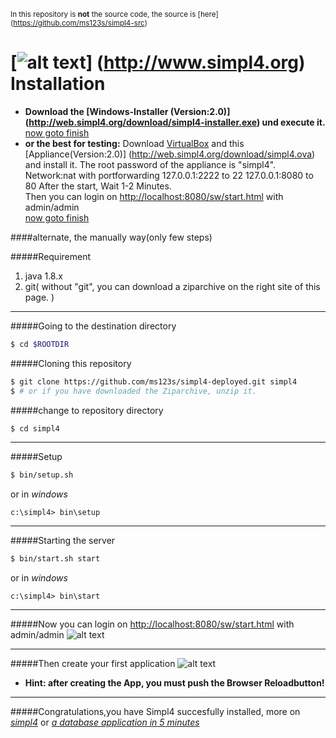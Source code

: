 

<sub>In this repository is **not** the source code, the source is [here] (https://github.com/ms123s/simpl4-src)</sub>

<a name="beginId"></a>

[![alt text](https://raw.githubusercontent.com/ms123s/simpl4-deployed/master/etc/images/simpl4_logo.png "simpl4 logo")] (http://www.simpl4.org) Installation
=================



* **Download the [Windows-Installer (Version:2.0)] (http://web.simpl4.org/download/simpl4-installer.exe) und execute it.** <br/>
	[now goto finish](#user-content-loginId)<br/>
* **or the best for testing:**
  Download [VirtualBox](https://www.virtualbox.org/wiki/Downloads) and this [Appliance(Version:2.0)] (http://web.simpl4.org/download/simpl4.ova) and install it.
			 The root password of the appliance is "simpl4".
			 Network:nat
       with portforwarding 
	     127.0.0.1:2222 to 22
       127.0.0.1:8080 to 80
       After the start, Wait 1-2 Minutes.<br/>
  Then you can login on [http://localhost:8080/sw/start.html](http://localhost:8080/sw/start.html) with admin/admin <br/>
       [now goto finish](#user-content-createId)<br/>

####alternate, the  manually way(only few steps)

#####Requirement
1. java 1.8.x  
2. git( without "git", you can download a ziparchive on the right site of this page. )

----

#####Going to the destination directory
```bash
$ cd $ROOTDIR
```

#####Cloning this repository
```bash
$ git clone https://github.com/ms123s/simpl4-deployed.git simpl4
$ # or if you have downloaded the Ziparchive, unzip it.
```

#####change to repository directory
```bash
$ cd simpl4
```
----

#####Setup 
```bash
$ bin/setup.sh 
```
or in *windows*
```dos
c:\simpl4> bin\setup 
```
----

#####Starting the server
```bash
$ bin/start.sh start  
```
or in *windows*
```dos
c:\simpl4> bin\start
```

----

#####<a name="loginId"></a>Now you can login on [http://localhost:8080/sw/start.html](http://localhost:8080/sw/start.html)  with admin/admin
![alt text](https://raw.githubusercontent.com/ms123s/simpl4-deployed/master/etc/images/login2-hc.png "simpl4 login2")  

----

#####<a name="createId"></a>Then create your first application
![alt text](https://raw.githubusercontent.com/ms123s/simpl4-deployed/master/etc/images/appcreate.png "firstapp")  

* **Hint: after creating the App, you must push the Browser Reloadbutton!**

----

#####Congratulations,you  have Simpl4 succesfully installed, more on  [*simpl4*](http://simpl4.org) or [*a database application in 5 minutes*](http://ms123s.github.io/simpl4-pages/)


